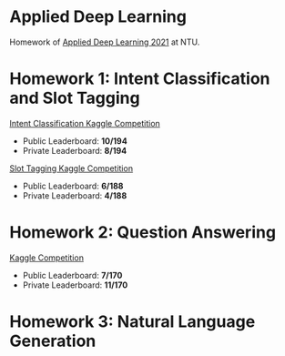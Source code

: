 Applied Deep Learning
===
Homework of [Applied Deep Learning 2021](https://www.csie.ntu.edu.tw/~miulab/s110-adl/) at NTU.

# Homework 1: Intent Classification and Slot Tagging

[Intent Classification Kaggle Competition](https://www.kaggle.com/competitions/ntu-adl-hw1-intent-cls-spring-2022/overview) 
- Public Leaderboard: **10/194** 
- Private Leaderboard: **8/194** 

[Slot Tagging Kaggle Competition](https://www.kaggle.com/competitions/slot-tagging-ntu-adl-hw1-spring-2022/overview) 
- Public Leaderboard: **6/188** 
- Private Leaderboard: **4/188** 

# Homework 2: Question Answering

[Kaggle Competition](https://www.kaggle.com/competitions/ntu-adl-hw2-spring-2021/overview)
- Public Leaderboard: **7/170**
- Private Leaderboard: **11/170**

# Homework 3: Natural Language Generation
